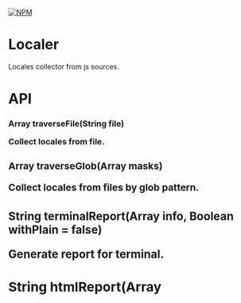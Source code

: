 [![NPM](https://nodei.co/npm/localer.png?downloads=true&downloadRank=true&stars=true)](https://nodei.co/npm/localer/)

# Localer
Locales collector from js sources.

# API

### Array<Object> traverseFile(String file)
Collect locales from file.

### Array<Object> traverseGlob(Array<String> masks)
Collect locales from files by glob pattern.

### String terminalReport(Array<Object> info, Boolean withPlain = false)
Generate report for terminal.

### String htmlReport(Array<Object> info, Boolean withPlain = false)
Generate report as html.

### diff(Array<Object> info, String pathToJson)
Show difference info.

# Global usage

```
localer [...glob patterns] [--html to generate html] [--plain to show list of locales at end] [--compare [path to file] to show difference]
```